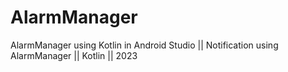 # AlarmManager
AlarmManager using Kotlin in Android Studio || Notification using AlarmManager || Kotlin || 2023
